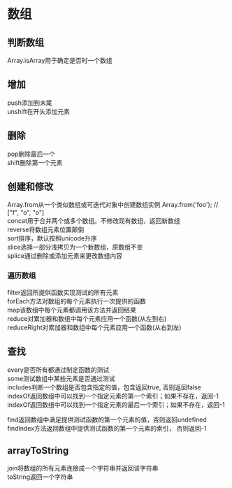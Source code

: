 <!--
 * @Author: your name
 * @Date: 2018-08-10 15:13:32
 * @LastEditTime: 2020-10-16 15:34:54
 * @LastEditors: Please set LastEditors
 * @Description: In User Settings Edit
 * @FilePath: /summary/array.md
-->
# 数组

## 判断数组
Array.isArray用于确定是否时一个数组   

## 增加  
push添加到末尾  
unshift在开头添加元素


## 删除
pop删除最后一个  
shift删除第一个元素

## 创建和修改
Array.from从一个类似数组或可迭代对象中创建数组实例  Array.from('foo');  // ["f", "o", "o"]    
concat用于合并两个或多个数组。不修改现有数组，返回新数组  
reverse将数组元素位置颠倒  
sort排序，默认按照unicode升序  
slice选择一部分浅拷贝为一个新数组，原数组不变  
splice通过删除或添加元素来更改数组内容    

### 遍历数组
filter返回所提供函数实现测试的所有元素    
forEach方法对数组的每个元素执行一次提供的函数    
map该数组中每个元素都调用该方法并返回结果  
reduce对累加器和数组中每个元素应用一个函数(从左到右)  
reduceRight对累加器和数组中每个元素应用一个函数(从右到左)  


## 查找
every是否所有都通过制定函数的测试   
some测试数组中某些元素是否通过测试    
includes判断一个数组是否包含指定的值，包含返回true, 否则返回false   
indexOf返回数组中可以找到一个指定元素的第一个索引；如果不存在，返回-1    
indexOf返回数组中可以找到一个指定元素的最后一个索引；如果不存在，返回-1   

find返回数组中满足提供测试函数的第一个元素的值，否则返回undefined    
findIndex方法返回数组中提供测试函数的第一个元素的索引， 否则返回-1     

## arrayToString
join将数组的所有元素连接成一个字符串并返回该字符串    
toString返回一个字符串  


